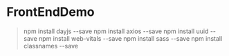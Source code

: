 # FrontEndDemo

> npm install dayjs --save
> npm install axios --save
> npm install uuid --save
> npm install web-vitals --save
> npm install sass --save
> npm install classnames  --save

